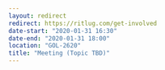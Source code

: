 ```yaml
---
layout: redirect
redirect: https://ritlug.com/get-involved
date-start: "2020-01-31 16:30"
date-end: "2020-01-31 18:00"
location: "GOL-2620"
title: "Meeting (Topic TBD)"
---
```

